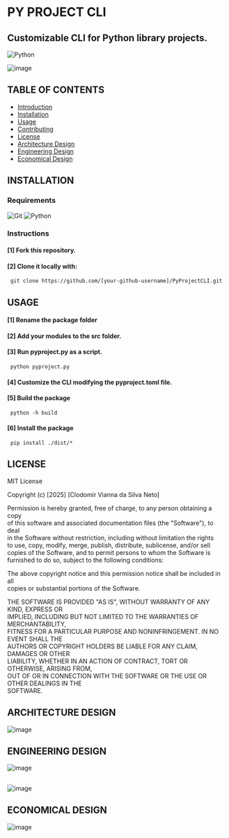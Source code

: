 # PY PROJECT CLI 
## Customizable CLI for Python library projects. 
![Python](https://img.shields.io/badge/python-3670A0?style=for-the-badge&logo=python&logoColor=ffdd54)

![image](https://github.com/user-attachments/assets/e10c00c5-3a45-4643-bb6e-91b23c43442d)

## TABLE OF CONTENTS
- [Introduction](##introduction)  
- [Installation](##installation)  
- [Usage](##usage)  
- [Contributing](##contributing)  
- [License](##license)  
- [Architecture Design](##architecture)  
- [Engineering Design](##engineering)  
- [Economical Design](##economical)  

## INSTALLATION

### Requirements
![Git](https://img.shields.io/badge/git-%23F05033.svg?style=for-the-badge&logo=git&logoColor=white)
![Python](https://img.shields.io/badge/python-3670A0?style=for-the-badge&logo=python&logoColor=ffdd54)
### Instructions
#### [1] Fork this repository.
#### [2] Clone it locally with:
<pre><code> git clone https://github.com/[your-github-username]/PyProjectCLI.git </code></pre>

## USAGE

#### [1] Rename the package folder
#### [2] Add your modules to the src folder.
#### [3] Run pyproject.py as a script.
<pre><code> python pyproject.py </code></pre>
#### [4] Customize the CLI modifying the pyproject.toml file.
#### [5] Build the package
<pre><code> python -h build </code></pre>
#### [6] Install the package
<pre><code> pip install ./dist/* </code></pre>

## LICENSE

MIT License  

Copyright (c) [2025] [Clodomir Vianna da Silva Neto]  

Permission is hereby granted, free of charge, to any person obtaining a copy  
of this software and associated documentation files (the "Software"), to deal  
in the Software without restriction, including without limitation the rights  
to use, copy, modify, merge, publish, distribute, sublicense, and/or sell  
copies of the Software, and to permit persons to whom the Software is  
furnished to do so, subject to the following conditions:  

The above copyright notice and this permission notice shall be included in all  
copies or substantial portions of the Software.  

THE SOFTWARE IS PROVIDED "AS IS", WITHOUT WARRANTY OF ANY KIND, EXPRESS OR  
IMPLIED, INCLUDING BUT NOT LIMITED TO THE WARRANTIES OF MERCHANTABILITY,  
FITNESS FOR A PARTICULAR PURPOSE AND NONINFRINGEMENT. IN NO EVENT SHALL THE  
AUTHORS OR COPYRIGHT HOLDERS BE LIABLE FOR ANY CLAIM, DAMAGES OR OTHER  
LIABILITY, WHETHER IN AN ACTION OF CONTRACT, TORT OR OTHERWISE, ARISING FROM,  
OUT OF OR IN CONNECTION WITH THE SOFTWARE OR THE USE OR OTHER DEALINGS IN THE  
SOFTWARE.  


## ARCHITECTURE DESIGN

![image](https://github.com/user-attachments/assets/ada4d63c-65dd-4354-a099-f3752773e3b7)


## ENGINEERING DESIGN

![image](https://github.com/user-attachments/assets/5121064f-ae3c-4358-9a62-7f4f37caa0d2)
##
![image](https://github.com/user-attachments/assets/1df8a78d-9a14-4ed0-957b-bc7736e894bc)

## ECONOMICAL DESIGN
![image](https://github.com/user-attachments/assets/ae0aeed2-eb25-46a6-831a-eda83f32f5df)
